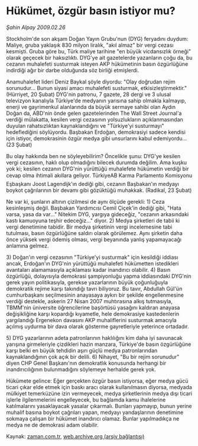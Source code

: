 # Hükümet, özgür basın istiyor mu?

*Şahin Alpay 2009.02.26*

<tr><td class="metin" colspan="2" style="padding-top: 20px; padding-left: 5px; padding-right: 10px;">Stockholm'de son akşam Doğan Yayın Grubu'nun (DYG) feryadını duydum: Maliye, gruba yaklaşık 830 milyon liralık, "akıl almaz" bir vergi cezası kesmişti. Gruba göre bu, Türk maliye tarihine "en büyük vicdansızlık örneği" olarak geçecek bir haksızlıktı. DYG'ye ait gazetelerde yazanların çoğu da, bu cezanın muhalefeti susturmak isteyen AKP hükümetinin basın özgürlüğüne indirdiği ağır bir darbe olduğunda söz birliği etmişlerdi.</td></tr><tr><td class="metin" colspan="2" style="padding-top: 20px; padding-left: 5px; padding-right: 10px;"><p> Anamuhalefet lideri Deniz Baykal şöyle diyordu: "Olay doğrudan rejim sorunudur... Bunun siyasi amacı muhalefeti susturmak, etkisizleştirmektir." (Hürriyet, 20 Şubat) DYG'nin patronu, 7 gazete, 28 dergi ve 3 ulusal televizyon kanalıyla Türkiye'de medyanın yarısına sahip olmakla kalmayıp, enerji ve gayrimenkul alanlarında da büyük sermaye sahibi olan Aydın Doğan da, ABD'nin önde gelen gazetelerinden The Wall Street Journal'a verdiği mülakatta, kesilen vergi cezasının yolsuzlukların açıklanmasından duyulan rahatsızlıktan kaynaklandığını ve "Türkiye'yi susturmayı" hedeflediğini söylüyordu. Başbakan Erdoğan, demokrasiyi sadece kendisi için istiyor, demokrasinin özgür medya gibi unsurlarını kabul edemiyordu... (23 Şubat)
<p> Bu olay hakkında ben ne söyleyebilirim? Öncelikle şunu: DYG'ye kesilen vergi cezasının, haklı olup olmadığını bilecek durumda değilim. Ama kuşku yok ki; kesilen cezanın DYG'nin yürüttüğü muhalefete hükümetin verdiği bir cevap olma ihtimali akıllara geliyor. TürkiyeAB Karma Parlamento Komisyonu Eşbaşkanı Joost Lagendijk'ın dediği gibi, cezanın Başbakan'ın medyayı boykot çağrılarının bir devamı gibi gözüktüğü muhakkak. (Radikal, 23 Şubat) 
<p> Ne var ki, şunların altının çizilmesi de aynı ölçüde gerekli: 1) Ceza kesinleşmiş değil. Başbakan Yardımcısı Cemil Çiçek'in dediği gibi, "Hata varsa, yasa da var..." Nitekim DYG, yargıya gideceğiz, "cezanın arkasındaki kastı kamuoyuna teşhir edeceğiz..." diyor. 2) Medya şirketleri de tabii ki vergi denetimine tabidir. Bir medya şirketinin vergi incelemesine tabi tutulması, basın özgürlüğüne saldırı olarak görülemez. Aynı şirketin daha önce yüksek vergi ödemiş olması, vergi beyanında yanlış yapamayacağı anlamına gelmez. 
<p> 3) Doğan'ın vergi cezasının "Türkiye'yi susturmak" için kesildiği iddiası ancak, Erdoğan'ın DYG'nin yürüttüğü muhalefeti hükümetten istedikleri avantaları alamamasıyla açıklaması kadar inandırıcı olabilir. 4) Basın özgürlüğü, dolayısıyla demokrasi şampiyonluğu yapma iddiasındaki DYG'nin gerek yayın politikasıyla, gerekse yazarlarının büyük çoğunluğuyla demokratik rejime karşı takındığı tavrı biliyoruz. Bu tavır, Abdullah Gül'ün cumhurbaşkanı seçilmesinin anayasaya aykırı bir şekilde engellenmesine verdiği destekle, askerin 27 Nisan 2007 muhtırasına alkış tutmasıyla, TBMM'nin üniversite öğrencilerine başörtüsü yasağını kaldıran anayasa değişikliğine karşı kopardığı kıyametle, hele demokrasiye kastedenlerin yargılandığı Ergenekon davasını AKP muhaliflerini susturmak amacıyla açılmış uydurma bir dava olarak gösterme gayretleriyle yeterince ortadadır. 
<p> 5) DYG yazarlarının adeta patronlarının haklılığını kim daha iyi savunacak yarışına girmeleriyle çizdikleri hazin manzara, Türkiye'de basın özgürlüğüne karşı belki en büyük tehdidin aşırı güçlü medya patronlarından kaynaklandığının çok açık bir delili. 6) Nihayet, "Bu bir rejim sorunudur" diyen CHP Genel Başkanı'nın demokratlık konusunda herhangi bir inandırıcılığının bulunmadığını söylemeye herhalde gerek yok.
<p> Hükümete gelince: Eğer gerçekten özgür basın istiyorsa, eğer medya gücü ticari çıkar elde etmek için baskı aracı olarak kullanılmasın diyorsa, medyada mülkiyet temerküzüne izin vermeyecek, medya şirketlerinin medya dışı ticari işlerle ilgilenmelerini engelleyecek, bu bağlamda kamu ihalelerine katılmalarını yasaklayacak yasalar çıkarmalı. Bunları yapmayıp, bunun yerine muhalif basına boykot çağrıları yapan, medyayı yandaşlarının denetimine sokmaya çalışan bir hükümet inandırıcı olamaz. Bunlar yapılmadıkça ne medya ne de demokrasi adam olabilir.<br/></p></p></p></p></p></p></td></tr>

Kaynak: [zaman.com.tr](http://zaman.com.tr/yazar.do?yazino=819291), [web.archive.org (arşiv bağlantısı)](http://web.archive.org/web/20090304203111/http://www.zaman.com.tr:80/yazar.do?yazino=819291)
